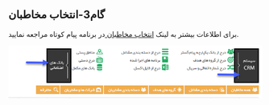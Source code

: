 ﻿## گام3-انتخاب مخاطبان

برای اطلاعات بیشتر به لینک <a href="C%3A%2FUsers%2FH.abasi%2FDesktop%2Fhelp%2Fmd%20help%2F%D8%AA%D8%A8%D9%84%DB%8C%D8%BA%D8%A7%D8%AA%2Fmoshtarak-abzar%2Fgam%20se%2Fselect-Audience.md" target="_blank">انتخاب مخاطبان </a>در برنامه پیام کوتاه مراجعه نمایید.

![](advertising-sendingprint-thirdstep.png)


